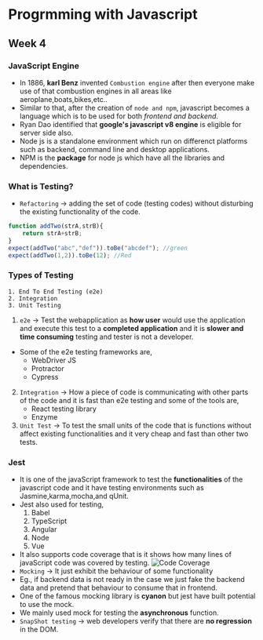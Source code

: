 # Progrmming with Javascript
## Week 4
### JavaScript Engine
* In 1886, **karl Benz** invented `Combustion engine` after then everyone make use of that combustion engines in all areas like aeroplane,boats,bikes,etc..
* Similar to that, after the creation of `node and npm`, javascript becomes a language which is to be used for both *frontend and backend*.
* Ryan Dao identified that **google's javascript v8 engine** is eligible for server side also.
* Node js is a standalone environment which run on differenct platforms such as backend, command line and desktop applications.
* NPM is the **package** for node js which have all the libraries and dependencies.
### What is Testing?
* `Refactoring` -> adding the set of code (testing codes) without disturbing the existing functionality of the code.
```javascript
function addTwo(strA,strB){
    return strA+strB;
}
expect(addTwo("abc","def")).toBe("abcdef"); //green
expect(addTwo(1,2)).toBe(12); //Red
```
### Types of Testing
    1. End To End Testing (e2e)
    2. Integration
    3. Unit Testing
1. `e2e` -> Test the webapplication as **how user** would use the application and execute this test to a **completed application** and it is **slower and time consuming** testing and tester is not a developer.
* Some of the e2e testing frameworks are,
    * WebDriver JS
    * Protractor
    * Cypress

2. `Integration` -> How a piece of code is communicating with other parts of the code and it is fast than e2e testing and some of the tools are,
    * React testing library
    * Enzyme
3. `Unit Test` -> To test the small units of the code that is functions without affect existing functionalities and it very cheap and fast than other two tests.
### Jest
* It is one of the javaScript framework to test the **functionalities** of the javascript code and it have testing environments such as Jasmine,karma,mocha,and qUnit.
* Jest also used for testing,
    1. Babel
    2. TypeScript
    3. Angular
    4. Node
    5. Vue
* It also supports code coverage that is it shows how many lines of javaScript code was covered by testing.
![Code Coverage](https://github.com/rkishore1207/Meta-Frontend-Developer/assets/146698138/9a6a04e6-3a6e-4815-9654-a869a588667a)
* `Mocking` -> It just exhibit the behaviour of some functionality
* Eg., if backend data is not ready in the case we just fake the backend data and pretend that behaviour to consume that in frontend.
* One of the famous mocking library is **cyanon** but jest have built potential to use the mock.
* We mainly used mock for testing the **asynchronous** function.
* `SnapShot testing` -> web developers verify that there are **no regression** in the DOM.